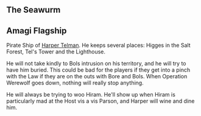 ## The Seawurm

## Amagi Flagship
Pirate Ship of [Harper Telman](/p/telman.md). He keeps several places: Higges in the Salt Forest, Tel's Tower and the Lighthouse. 

He will not take kindly to Bols intrusion on his territory, and he will try to have him buried. This could be bad for the players if they get into a pinch with the Law if they are on the outs with Bore and Bols. When Operation Werewolf goes down, nothing will really stop anything.

He will always be trying to woo Hiram. He'll show up when Hiram is particularly mad at the Host vis a vis Parson, and Harper will wine and dine him.

